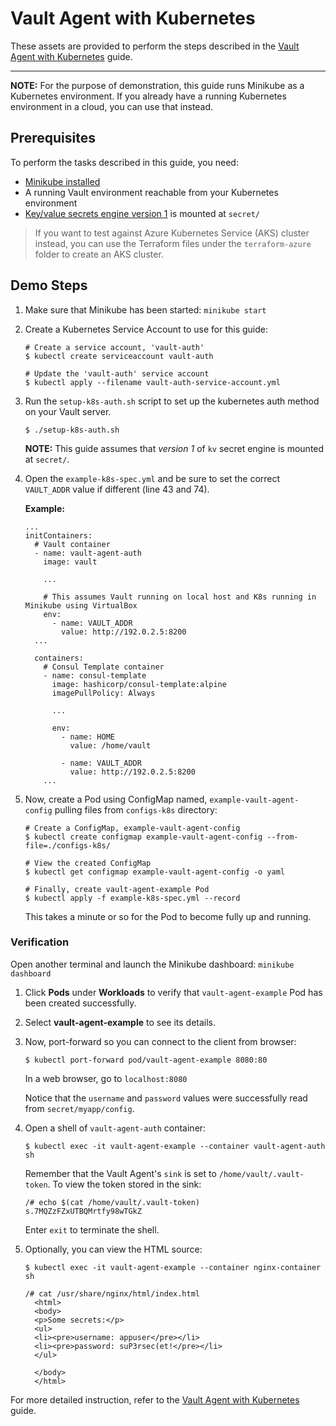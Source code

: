 # Vault Agent with Kubernetes

These assets are provided to perform the steps described in the [Vault Agent with Kubernetes](https://learn.hashicorp.com/vault/identity-access-management/vault-agent-k8s) guide.

---

**NOTE:** For the purpose of demonstration, this guide runs Minikube as a
Kubernetes environment. If you already have a running Kubernetes environment
in a cloud, you can use that instead.

## Prerequisites

To perform the tasks described in this guide, you need:

- [Minikube installed](https://kubernetes.io/docs/tasks/tools/install-minikube/)
- A running Vault environment reachable from your Kubernetes environment
- [Key/value secrets engine version 1](https://www.vaultproject.io/docs/secrets/kv/kv-v1.html) is mounted at `secret/`

> If you want to test against Azure Kubernetes Service (AKS) cluster instead, you can use the Terraform files under the `terraform-azure` folder to create an AKS cluster.

## Demo Steps

1. Make sure that Minikube has been started: `minikube start`

1. Create a Kubernetes Service Account to use for this guide:

    ```shell
    # Create a service account, 'vault-auth'
    $ kubectl create serviceaccount vault-auth

    # Update the 'vault-auth' service account
    $ kubectl apply --filename vault-auth-service-account.yml
    ```

1.  Run the `setup-k8s-auth.sh` script to set up the kubernetes auth method on your Vault server.

    ```plaintext
    $ ./setup-k8s-auth.sh
    ```

    **NOTE:** This guide assumes that _version 1_ of `kv` secret engine is mounted at `secret/`.

1. Open the `example-k8s-spec.yml` and be sure to set the correct `VAULT_ADDR` value if different (line 43 and 74).

    **Example:**

    ```plaintext
    ...
    initContainers:
      # Vault container
      - name: vault-agent-auth
        image: vault

        ...

        # This assumes Vault running on local host and K8s running in Minikube using VirtualBox
        env:
          - name: VAULT_ADDR
            value: http://192.0.2.5:8200
      ...

      containers:
        # Consul Template container
        - name: consul-template
          image: hashicorp/consul-template:alpine
          imagePullPolicy: Always

          ...

          env:
            - name: HOME
              value: /home/vault

            - name: VAULT_ADDR
              value: http://192.0.2.5:8200
        ...
    ```

1. Now, create a Pod using ConfigMap named, `example-vault-agent-config` pulling files from `configs-k8s` directory:

    ```shell
    # Create a ConfigMap, example-vault-agent-config
    $ kubectl create configmap example-vault-agent-config --from-file=./configs-k8s/

    # View the created ConfigMap
    $ kubectl get configmap example-vault-agent-config -o yaml

    # Finally, create vault-agent-example Pod
    $ kubectl apply -f example-k8s-spec.yml --record
    ```

    This takes a minute or so for the Pod to become fully up and running.


### Verification

Open another terminal and launch the Minikube dashboard: `minikube dashboard`

1. Click **Pods** under **Workloads** to verify that `vault-agent-example` Pod has
been created successfully.

1. Select **vault-agent-example** to see its details.

1. Now, port-forward so you can connect to the client from browser:

    ```plaintext
    $ kubectl port-forward pod/vault-agent-example 8080:80
    ```

    In a web browser, go to `localhost:8080`


    Notice that the `username` and `password` values were successfully read from
    `secret/myapp/config`.

1. Open a shell of `vault-agent-auth` container:

    ```plaintext
    $ kubectl exec -it vault-agent-example --container vault-agent-auth sh
    ```

    Remember that the Vault Agent's `sink` is set to `/home/vault/.vault-token`.
    To view the token stored in the sink:

    ```plaintext
    /# echo $(cat /home/vault/.vault-token)
    s.7MQZzFZxUTBQMrtfy98wTGkZ
    ```

    Enter `exit` to terminate the shell.

1. Optionally, you can view the HTML source:

    ```plaintext
    $ kubectl exec -it vault-agent-example --container nginx-container sh

    /# cat /usr/share/nginx/html/index.html
      <html>
      <body>
      <p>Some secrets:</p>
      <ul>
      <li><pre>username: appuser</pre></li>
      <li><pre>password: suP3rsec(et!</pre></li>
      </ul>

      </body>
      </html>
    ```

For more detailed instruction, refer to the [Vault Agent with Kubernetes](https://deploy-preview-290--hashicorp-learn.netlify.com/vault/identity-access-management/vault-agent-k8s) guide.
